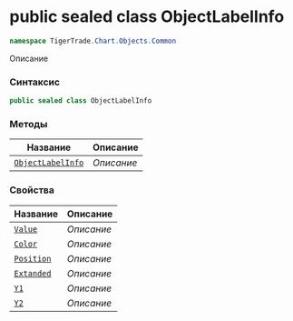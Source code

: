 
# public sealed class ObjectLabelInfo
```csharp
namespace TigerTrade.Chart.Objects.Common
```



Описание

### Синтаксис
```csharp
public sealed class ObjectLabelInfo
```


### Методы
| Название | Описание |
| --- | --- |
| [`ObjectLabelInfo`](./ObjectLabelInfo.cs/Методы/ObjectLabelInfo.md) | *Описание* |

### Свойства
| Название | Описание |
| --- | --- |
| [`Value`](./ObjectLabelInfo.cs/Свойства/Value.md) | *Описание* |
| [`Color`](./ObjectLabelInfo.cs/Свойства/Color.md) | *Описание* |
| [`Position`](./ObjectLabelInfo.cs/Свойства/Position.md) | *Описание* |
| [`Extanded`](./ObjectLabelInfo.cs/Свойства/Extanded.md) | *Описание* |
| [`Y1`](./ObjectLabelInfo.cs/Свойства/Y1.md) | *Описание* |
| [`Y2`](./ObjectLabelInfo.cs/Свойства/Y2.md) | *Описание* |



